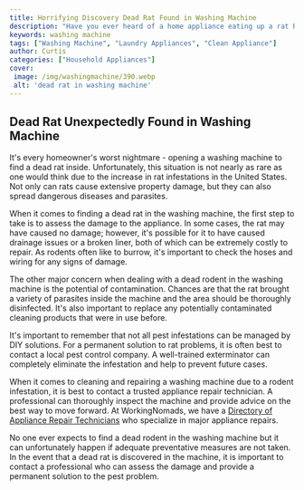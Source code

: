 ```yaml
---
title: Horrifying Discovery Dead Rat Found in Washing Machine
description: "Have you ever heard of a home appliance eating up a rat Read this blog post to find out how an otherwise innocuous washing machine turned into a horror story when a dead rat was discovered inside it"
keywords: washing machine
tags: ["Washing Machine", "Laundry Appliances", "Clean Appliance"]
author: Curtis
categories: ["Household Appliances"]
cover: 
 image: /img/washingmachine/390.webp
 alt: 'dead rat in washing machine'
---
```

## Dead Rat Unexpectedly Found in Washing Machine

It's every homeowner's worst nightmare - opening a washing machine to find a dead rat inside. Unfortunately, this situation is not nearly as rare as one would think due to the increase in rat infestations in the United States. Not only can rats cause extensive property damage, but they can also spread dangerous diseases and parasites. 

When it comes to finding a dead rat in the washing machine, the first step to take is to assess the damage to the appliance. In some cases, the rat may have caused no damage; however, it's possible for it to have caused drainage issues or a broken liner, both of which can be extremely costly to repair. As rodents often like to burrow, it's important to check the hoses and wiring for any signs of damage.

The other major concern when dealing with a dead rodent in the washing machine is the potential of contamination. Chances are that the rat brought a variety of parasites inside the machine and the area should be thoroughly disinfected. It's also important to replace any potentially contaminated cleaning products that were in use before.

It's important to remember that not all pest infestations can be managed by DIY solutions. For a permanent solution to rat problems, it is often best to contact a local pest control company. A well-trained exterminator can completely eliminate the infestation and help to prevent future cases.

When it comes to cleaning and repairing a washing machine due to a rodent infestation, it is best to contact a trusted appliance repair technician. A professional can thoroughly inspect the machine and provide advice on the best way to move forward. At WorkingNomads, we have a [Directory of Appliance Repair Technicians](./pages/appliance-repair-technicians) who specialize in major appliance repairs.

No one ever expects to find a dead rodent in the washing machine but it can unfortunately happen if adequate preventative measures are not taken. In the event that a dead rat is discovered in the machine, it is important to contact a professional who can assess the damage and provide a permanent solution to the pest problem.
